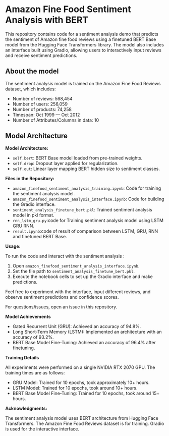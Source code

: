 # Amazon Fine Food Sentiment Analysis with BERT

This repository contains code for a sentiment analysis demo that predicts the sentiment of Amazon fine food reviews using a finetuned BERT Base model from the Hugging Face Transformers library. The model also includes an interface built using Gradio, allowing users to interactively input reviews and receive sentiment predictions.

## About the model

The sentiment analysis model is trained on the Amazon Fine Food Reviews dataset, which includes:

- Number of reviews: 568,454
- Number of users: 256,059
- Number of products: 74,258
- Timespan: Oct 1999 — Oct 2012
- Number of Attributes/Columns in data: 10

## Model Architecture

**Model Architecture:**

- `self.bert`: BERT Base model loaded from pre-trained weights.
- `self.drop`: Dropout layer applied for regularization.
- `self.out`: Linear layer mapping BERT hidden size to sentiment classes.

**Files in the Repository:**

- `amazon_finefood_sentiment_analysis_training.ipynb`: Code for training the sentiment analysis model.
- `amazon_finefood_sentiment_analysis_interface.ipynb`: Code for building the Gradio interface.
- `sentiment_analysis_finetune_bert.pkl`: Trained sentiment analysis model in pkl format.
- `rnn_lstm_gru.py`:code for Training sentiment analysis model using LSTM GRU RNN.
- `result.ipynb`:code of result of comparison between LSTM, GRU, RNN and finetuned BERT Base.

**Usage:**

To run the code and interact with the sentiment analysis :

1. Open `amazon_finefood_sentiment_analysis_interface.ipynb`.
2. Set the file path to `sentiment_analysis_finetune_bert.pkl`.
3. Execute the notebook cells to set up the Gradio interface and make predictions.

Feel free to experiment with the interface, input different reviews, and observe sentiment predictions and confidence scores.

For questions/issues, open an issue in this repository.

**Model Achievements**

- Gated Recurrent Unit (GRU): Achieved an accuracy of 94.8%.
- Long Short-Term Memory (LSTM): Implemented an architecture with an accuracy of 93.2%.
- BERT Base Model Fine-Tuning: Achieved an accuracy of 96.4% after finetuning.

**Training Details**

All experiments were performed on a single NVIDIA RTX 2070 GPU. The training times are as follows:

- GRU Model: Trained for 10 epochs, took approximately 10+ hours.
- LSTM Model: Trained for 10 epochs, took around 10+ hours.
- BERT Base Model Fine-Tuning: Trained for 10 epochs, took around 15+ hours.

**Acknowledgments:**

The sentiment analysis model uses BERT architecture from Hugging Face Transformers. The Amazon Fine Food Reviews dataset is for training. Gradio is used for the interactive interface.

